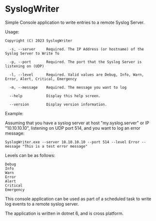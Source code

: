 # SyslogWriter

Simple Console application to write entries to a remote Syslog Server.

Usage:

```SyslogWriter 1.0.0
Copyright (C) 2023 SyslogWriter

  -s, --server     Required. The IP Address (or hostname) of the Syslog Server to Write To

  -p, --port       Required. The port that the Syslog Server is listening on (UDP)

  -l, --level      Required. Valid values are Debug, Info, Warn, Error, Alert, Critical, Emergency

  -m, --message    Required. The message you want to log

  --help           Display this help screen.

  --version        Display version information.
```

Example:

Assuming that you have a syslog server at host "my.syslog.server" or IP "10.10.10.10", listening on UDP port 514, and you want to log an error message:

```SyslogWriter.exe --server 10.10.10.10 --port 514 --level Error --message "This is a test error message"```

Levels can be as follows:

```
Debug
Info
Warn
Error
Alert
Critical
Emergency
```

This console application can be used as part of a scheduled task to write log events to a remote syslog server.  

The application is written in dotnet 6, and is cross platform.
